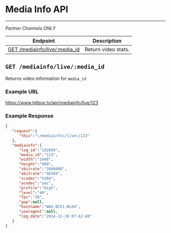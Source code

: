 # Media Info API
***
*Partner Channels ONLY*

| Endpoint | Description |
| ---- | --------------- |
| [GET /mediainfo/live/:media_id](/.md#get-mediainfolivemedia_id) | Return video stats. |

## `GET /mediainfo/live/:media_id`

Returns video information for `media_id`

### Example URL

https://www.hitbox.tv/api/mediainfo/live/123

### Example Response 

```json
{
   "request":{
      "this":"\/mediainfo\/live\/123"
   },
   "mediainfo":{
      "log_id":"102099",
      "media_id":"123",
      "width":"1440",
      "height":"900",
      "vbitrate":"2048000",
      "abitrate":"98304",
      "vcodec":"h264",
      "acodec":"aac",
      "profile":"High",
      "level":"40",
      "fps":"30",
      "gop":null,
      "hostname":"WAS-BCE1-BL04",
      "useragent":null,
      "log_date":"2014-12-18 07:42:49"
   }
}
```
